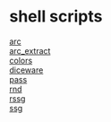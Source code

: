 # shell scripts

[arc](/bin/arc)<br>
[arc_extract](/bin/arc_extract)<br>
[colors](/bin/colors)<br>
[diceware](/bin/diceware)<br>
[pass](/bin/pass)<br>
[rnd](/bin/rnd)<br>
[rssg](/bin/rssg)<br>
[ssg](/bin/ssg)<br>
